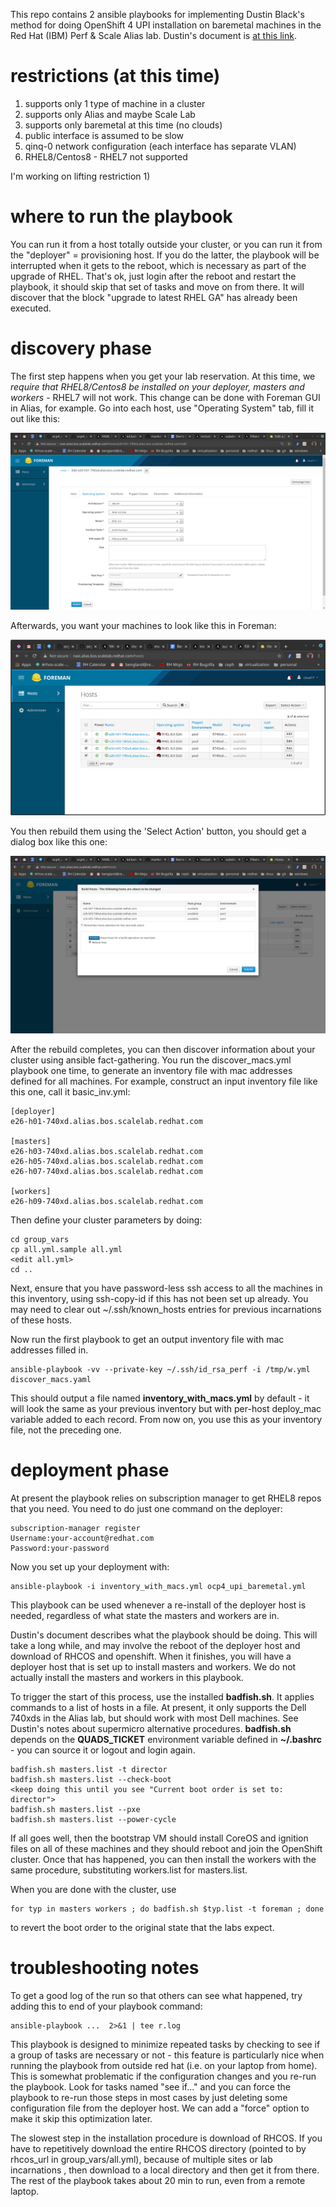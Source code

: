 This repo contains 2 ansible playbooks for implementing Dustin Black's method for doing OpenShift 4 UPI installation 
on baremetal machines in the Red Hat (IBM) Perf & Scale Alias lab.   Dustin's document is [at this link](https://docs.google.com/document/d/1hl2qVWyRjqhKT3ZR5Q2xn9Ip1DLShanxQcnp11Zf1tw/edit?ts=5e5462d2#heading=h.f51z993ev25
).

# restrictions (at this time)

1) supports only 1 type of machine in a cluster
2) supports only Alias and maybe Scale Lab
3) supports only baremetal at this time (no clouds)
4) public interface is assumed to be slow
5) qinq-0 network configuration (each interface has separate VLAN)
6) RHEL8/Centos8 - RHEL7 not supported

I'm working on lifting restriction 1)

# where to run the playbook

You can run it from a host totally outside your cluster, or you can run it from the "deployer" = provisioning host.  If you do the latter, the playbook will be interrupted when it gets to the reboot, which is necessary as part of the upgrade of RHEL.   That's ok, just login after the reboot and restart the playbook, it should skip that set of tasks and move on from there.  It will discover that the block "upgrade to latest RHEL GA" has already been executed.

# discovery phase

The first step happens when you get your lab reservation.  At this time, 
we *require that RHEL8/Centos8 be installed on your deployer, masters and workers* - RHEL7 will not work.  This change can be done with Foreman GUI in Alias, for example.   Go into each host, use "Operating System" tab, fill it out like this:

![Host Edit Dialog](host-edit.png)

Afterwards, you want your machines to look like this in Foreman:

![RHEL8 Selected](rhel8.png)

You then rebuild them using the 'Select Action' button, you should get a dialog box like this one:

![Deploy Dialog](deploy.png)

After the rebuild completes, you can then discover information about your cluster using ansible fact-gathering.  You run the discover_macs.yml playbook one time, to generate an inventory file with mac addresses defined for all machines.   For example, construct an input inventory file like this one, call it basic_inv.yml:

```
[deployer]
e26-h01-740xd.alias.bos.scalelab.redhat.com

[masters]
e26-h03-740xd.alias.bos.scalelab.redhat.com
e26-h05-740xd.alias.bos.scalelab.redhat.com
e26-h07-740xd.alias.bos.scalelab.redhat.com

[workers]
e26-h09-740xd.alias.bos.scalelab.redhat.com
```

Then define your cluster parameters by doing:

```
cd group_vars
cp all.yml.sample all.yml
<edit all.yml>
cd ..
```

Next, ensure that you have password-less ssh access to all the machines in this inventory, using ssh-copy-id if this has not been set up already.  You may need to clear out ~/.ssh/known_hosts entries for previous incarnations of these hosts.

Now run the first playbook to get an output inventory file with mac addresses filled in.

```
ansible-playbook -vv --private-key ~/.ssh/id_rsa_perf -i /tmp/w.yml discover_macs.yaml
```

This should output a file named **inventory_with_macs.yml** by default - it will look the same as your previous inventory but with per-host deploy_mac variable added to each record.   From now on, you use this as your inventory file, not the preceding one.

# deployment phase

At present the playbook relies on subscription manager to get RHEL8 repos that you need.   You need to do just one command on the deployer:

```
subscription-manager register
Username:your-account@redhat.com
Password:your-password
```

Now you set up your deployment with:

```
ansible-playbook -i inventory_with_macs.yml ocp4_upi_baremetal.yml
```

This playbook can be used whenever a re-install of the deployer host is needed, regardless of what state the masters and workers are in.

Dustin's document describes what the playbook should be doing.  This will take a long while, and may involve the reboot of the deployer host and download of RHCOS and openshift.   When it finishes, you will have a deployer host that is set up to install masters and workers.   We do not actually install the masters and workers in this playbook.   

To trigger the start of this process, use the installed **badfish.sh**.  It applies commands to a list of hosts in a file.  At present, it only supports the Dell 740xds in the Alias lab, but should work with most Dell machines.    See Dustin's notes about supermicro alternative procedures.   **badfish.sh** depends on the **QUADS_TICKET** environment variable defined in **~/.bashrc**  - you can source it or logout and login again.

```
badfish.sh masters.list -t director
badfish.sh masters.list --check-boot
<keep doing this until you see "Current boot order is set to: director">
badfish.sh masters.list --pxe
badfish.sh masters.list --power-cycle
```

If all goes well, then the bootstrap VM should install CoreOS and ignition files on all of these machines and they should reboot and join the OpenShift cluster.  Once that has happened, you can then install the workers with the same procedure, substituting workers.list for masters.list.

When you are done with the cluster, use

```
for typ in masters workers ; do badfish.sh $typ.list -t foreman ; done
```

to revert the boot order to the original state that the labs expect.


# troubleshooting notes

To get a good log of the run so that others can see what happened, try adding this to end of your playbook command:

```
ansible-playbook ...  2>&1 | tee r.log
```

This playbook is designed to minimize repeated tasks by checking to see if a group of tasks are necessary or not - this feature is particularly nice when running the playbook from outside red hat (i.e. on your laptop from home).   This is somewhat problematic if the configuration changes and you re-run the playbook.   Look for tasks named "see if…"  and you can force the playbook to re-run those steps in most cases by just deleting some configuration file from the deployer host.  We can add a "force" option to make it skip this optimization later.

The slowest step in the installation procedure is download of RHCOS.  If you have to repetitively download the entire RHCOS directory (pointed to by rhcos_url in group_vars/all.yml), because of multiple sites or lab incarnations , then download to a local directory and then get it from there.   The rest of the playbook takes about 20 min to run, even from a remote laptop.


